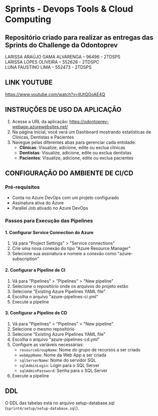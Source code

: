 # Sprints - Devops Tools & Cloud Computing

## Repositório criado para realizar as entregas das Sprints do Challenge da Odontoprev

LARISSA ARAÚJO GAMA ALVARENGA – 96496 - 2TDSPS <br>
LARISSA LOPES OLIVEIRA – 552628 - 2TDSPC <br>
LUNA FAUSTINO LIMA – 552473 - 2TDSPS

## LINK YOUTUBE

https://www.youtube.com/watch?v=llUtQGoAE4Q

## INSTRUÇÕES DE USO DA APLICAÇÃO

1. Acesse a URL da aplicação: https://odontoprev-webapp.azurewebsites.net/
2. Na página inicial, você verá um Dashboard mostrando estatísticas de Clínicas, Dentistas e Pacientes
3. Navegue pelas diferentes abas para gerenciar cada entidade:
   - **Clínicas**: Visualize, adicione, edite ou exclua clínicas
   - **Dentistas**: Visualize, adicione, edite ou exclua dentistas
   - **Pacientes**: Visualize, adicione, edite ou exclua pacientes

## CONFIGURAÇÃO DO AMBIENTE DE CI/CD

### Pré-requisitos
- Conta no Azure DevOps com um projeto configurado
- Assinatura ativa do Azure
- Parallel Job ativado no Azure DevOps

### Passos para Execução das Pipelines

#### 1. Configurar Service Connection do Azure
1. Vá para "Project Settings" > "Service connections"
2. Crie uma nova conexão do tipo "Azure Resource Manager"
3. Selecione sua assinatura e nomeie a conexão como "azure-subscription"

#### 2. Configurar a Pipeline de CI
1. Vá para "Pipelines" > "Pipelines" > "New pipeline"
2. Selecione o repositório onde os arquivos do projeto estão
3. Selecione "Existing Azure Pipelines YAML file"
4. Escolha o arquivo "azure-pipelines-ci.yml"
5. Execute a pipeline

#### 3. Configurar a Pipeline de CD
1. Vá para "Pipelines" > "Pipelines" > "New pipeline"
2. Selecione o mesmo repositório
3. Selecione "Existing Azure Pipelines YAML file"
4. Escolha o arquivo "azure-pipelines-cd.yml"
5. Configure as variáveis necessárias:
   - `resourceGroupName`: Nome do grupo de recursos a ser criado
   - `webAppName`: Nome da Web App a ser criada
   - `sqlServerName`: Nome do servidor SQL
   - `sqlAdminLogin`: Login para o SQL Server
   - `sqlAdminPassword`: Senha para o SQL Server
6. Execute a pipeline

## DDL

O DDL das tabelas está no arquivo setup-database.sql (`sprint4/setup/setup-database.sql`).